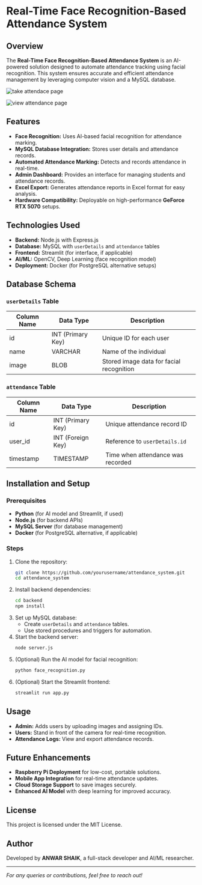 # Real-Time Face Recognition-Based Attendance System

## Overview
The **Real-Time Face Recognition-Based Attendance System** is an AI-powered solution designed to automate attendance tracking using facial recognition. This system ensures accurate and efficient attendance management by leveraging computer vision and a MySQL database.

![take attendace page](https://github.com/user-attachments/assets/d24ba5a0-54b0-477d-8e3f-cf73f97049bc)

![view attendance page](https://github.com/user-attachments/assets/af7a4e9c-2f8a-4961-91db-b10fd341a2ce)

## Features
- **Face Recognition:** Uses AI-based facial recognition for attendance marking.
- **MySQL Database Integration:** Stores user details and attendance records.
- **Automated Attendance Marking:** Detects and records attendance in real-time.
- **Admin Dashboard:** Provides an interface for managing students and attendance records.
- **Excel Export:** Generates attendance reports in Excel format for easy analysis.
- **Hardware Compatibility:** Deployable on high-performance **GeForce RTX 5070** setups.

## Technologies Used
- **Backend:** Node.js with Express.js
- **Database:** MySQL with `userDetails` and `attendance` tables
- **Frontend:** Streamlit (for interface, if applicable)
- **AI/ML:** OpenCV, Deep Learning (face recognition model)
- **Deployment:** Docker (for PostgreSQL alternative setups)

## Database Schema
### `userDetails` Table
| Column Name | Data Type | Description |
|------------|----------|-------------|
| id | INT (Primary Key) | Unique ID for each user |
| name | VARCHAR | Name of the individual |
| image | BLOB | Stored image data for facial recognition |

### `attendance` Table
| Column Name | Data Type | Description |
|------------|----------|-------------|
| id | INT (Primary Key) | Unique attendance record ID |
| user_id | INT (Foreign Key) | Reference to `userDetails.id` |
| timestamp | TIMESTAMP | Time when attendance was recorded |

## Installation and Setup
### Prerequisites
- **Python** (for AI model and Streamlit, if used)
- **Node.js** (for backend APIs)
- **MySQL Server** (for database management)
- **Docker** (for PostgreSQL alternative, if applicable)

### Steps
1. Clone the repository:
   ```sh
   git clone https://github.com/yourusername/attendance_system.git
   cd attendance_system
   ```
2. Install backend dependencies:
   ```sh
   cd backend
   npm install
   ```
3. Set up MySQL database:
   - Create `userDetails` and `attendance` tables.
   - Use stored procedures and triggers for automation.
4. Start the backend server:
   ```sh
   node server.js
   ```
5. (Optional) Run the AI model for facial recognition:
   ```sh
   python face_recognition.py
   ```
6. (Optional) Start the Streamlit frontend:
   ```sh
   streamlit run app.py
   ```

## Usage
- **Admin:** Adds users by uploading images and assigning IDs.
- **Users:** Stand in front of the camera for real-time recognition.
- **Attendance Logs:** View and export attendance records.

## Future Enhancements
- **Raspberry Pi Deployment** for low-cost, portable solutions.
- **Mobile App Integration** for real-time attendance updates.
- **Cloud Storage Support** to save images securely.
- **Enhanced AI Model** with deep learning for improved accuracy.

## License
This project is licensed under the MIT License.

## Author
Developed by **ANWAR SHAIK**, a full-stack developer and AI/ML researcher.

---
*For any queries or contributions, feel free to reach out!*

